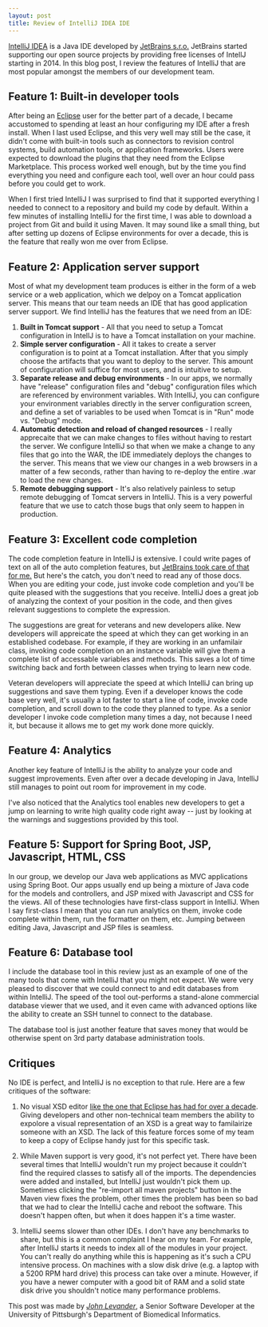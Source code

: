 ```yaml
---
layout: post
title: Review of IntelliJ IDEA IDE
---
```


<!-- Output author details if some exist. -->
[IntelliJ IDEA](http://www.jetbrains.com/idea/) is a Java IDE developed by [JetBrains s.r.o.](http://www.jetbrains.com)  JetBrains started supporting our open source projects by providing free licenses of IntellJ starting in 2014.  In this blog post, I review the features of IntelliJ that are most popular amongst the members of our development team.

## Feature 1: Built-in developer tools
After being an [Eclipse](http://www.eclipse.org) user for the better part of a decade, I became accustomed to spending at least an hour configuring my IDE after a fresh install.  When I last used Eclipse, and this very well may still be the case, it didn't come with built-in tools such as connectors to revision control systems, build automation tools, or application frameworks.  Users were expected to download the plugins that they need from the Eclipse Marketplace. This process worked well enough, but by the time you find everything you need and configure each tool, well over an hour could pass before you could get to work.

When I first tried IntelliJ I was surprised to find that it supported everything I needed to connect to a repository and build my code by default.  Within a few minutes of installing IntelliJ for the first time, I was able to download a project from Git and build it using Maven.  It may sound like a small thing, but after setting up dozens of Eclipse environments for over a decade, this is the feature that really won me over from Eclipse.

## Feature 2:  Application server support
Most of what my development team produces is either in the form of a web service or a web application, which we delpoy on a Tomcat application server.  This means that our team needs an IDE that has good application server support.  We find IntelliJ has the features that we need from an IDE:

 1. __Built in Tomcat support__ - All that you need to setup a Tomcat configuration in IntellJ is to have a Tomcat installation on your machine.
 2. __Simple server configuration__ - All it takes to create a server configuration is to point at a Tomcat installation. After that you simply choose the artifacts that you want to deploy to the server.  This amount of configuration will suffice for most users, and is intuitive to setup.
 3. __Separate release and debug environments__ - In our apps, we normally have "release" configuration files and "debug" configuration files which are referenced by environment variables.  With IntelliJ, you can configure your environment variables directly in the server configuration screen, and define a set of variables to be used when Tomcat is in "Run" mode vs. "Debug" mode.  
 4. __Automatic detection and reload of changed resources__ - I really apprecaite that we can make changes to files without having to restart the server.  We configure IntelliJ so that when we make a change to any files that go into the WAR, the IDE immediately deploys the changes to the server.  This means that we view our changes in a web browsers in a matter of a few seconds, rather than having to re-deploy the entire .war to load the new changes.
 5. __Remote debugging support__ - It's also relatively painless to setup remote debugging of Tomcat servers in IntelliJ.  This is a very powerful feature that we use to catch those bugs that only seem to happen in production.

## Feature 3: Excellent code completion
The code completion feature in IntelliJ is extensive. I could write pages of text on all of the auto completion features, but [JetBrains took care of that for me.](https://www.jetbrains.com/help/idea/2016.3/auto-completing-code.html)  But here's the catch, you don't need to read any of those docs.  When you are editing your code, just invoke code completion and you'll be quite pleased with the suggestions that you receive.  IntelliJ does a great job of analyzing the context of your position in the code, and then gives relevant suggestions to complete the expression.

The suggestions are great for veterans and new developers alike.  New developers will appreicate the speed at which they can get working in an established codebase.  For example, if they are working in an unfamilair class, invoking code completion on an instance variable will give them a complete list of accessable variables and methods.  This saves a lot of time switching back and forth between classes when trying to learn new code.

Veteran developers will appreciate the speed at which IntelliJ can bring up suggestions and save them typing.  Even if a developer knows the code base very well, it's usually a lot faster to start a line of code, invoke code completion, and scroll down to the code they planned to type.  As a senior developer I invoke code completion many times a day, not because I need it, but because it allows me to get my work done more quickly.

## Feature 4: Analytics
Another key feature of IntelliJ is the ability to analyze your code and suggest improvements.  Even after over a decade developing in Java, IntelliJ still manages to point out room for improvement in my code.

I've also noticed that the Analytics tool enables new developers to get a jump on learning to write high quality code right away -- just by looking at the warnings and suggestions provided by this tool.


## Feature 5: Support for Spring Boot, JSP, Javascript, HTML, CSS
In our group, we develop our Java web applications as MVC applications using Spring Boot.  Our apps usually end up being a mixture of Java code for the models and controllers, and JSP mixed with Javascript and CSS for the views.  All of these technologies have first-class support in IntelliJ.  When I say first-class I mean that you can run analytics on them, invoke code complete within them, run the formatter on them, etc.  Jumping between editing Java, Javascript and JSP files is seamless.


## Feature 6: Database tool
I include the database tool in this review just as an example of one of the many tools that come with IntelliJ that you might not expect.  We were very pleased to discover that we could connect to and edit databases from within IntelliJ.  The speed of the tool out-performs a stand-alone commercial database viewer that we used, and it even came with advanced options like the ability to create an SSH tunnel to connect to the database.  

The database tool is just another feature that saves money that would be otherwise spent on 3rd party database administration tools. 

## Critiques
No IDE is perfect, and IntelliJ is no exception to that rule.  Here are a few critiques of the software:

1.  No visual XSD editor [like the one that Eclipse has had for over a decade](https://wiki.eclipse.org/Introduction_to_the_XSD_Editor).  Giving developers and other non-technical team members the ability to expolore a visual representation of an XSD is a great way to familairize someone with an XSD.  The lack of this feature forces some of my team to keep a copy of Eclipse handy just for this specific task.

2.  While Maven support is very good, it's not perfect yet.  There have been several times that IntelliJ wouldn't run my project because it couldn't find the required classes to satisfy all of the imports.  The dependencies were added and installed, but IntelliJ just wouldn't pick them up.  Sometimes clicking the "re-import all maven projects" button in the Maven view fixes the problem, other times the problem has been so bad that we had to clear the IntelliJ cache and reboot the software.  This doesn't happen often, but when it does happen it's a time waster.

3. IntelliJ seems slower than other IDEs.  I don't have any benchmarks to share, but this is a common complaint I hear on my team.  For example, after IntelliJ starts it needs to index all of the modules in your project.  You can't really do anything while this is happening as it's such a CPU intensive process.  On machines with a slow disk drive (e.g. a laptop with a 5200 RPM hard drive) this process can take over a minute.  However, if you have a newer computer with a good bit of RAM and a solid state disk drive you shouldn't notice many performance problems.

This post was made by [*John Levander*](https://github.com/JohnLevander), a Senior Software Developer at the University of Pittsburgh's Department of Biomedical Informatics.

